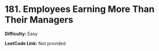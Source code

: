 # 181. Employees Earning More Than Their Managers

**Difficulty:** Easy

**LeetCode Link:** Not provided

